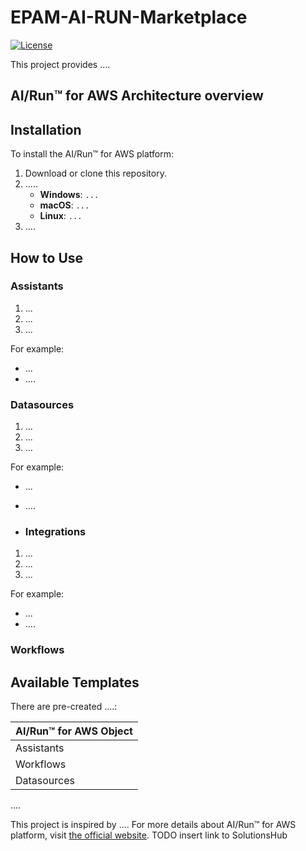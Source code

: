 # EPAM-AI-RUN-Marketplace
[![License](https://img.shields.io/badge/License-Apache_2.0-blue.svg)](https://opensource.org/licenses/Apache-2.0)

This project provides ....
## AI/Run™ for AWS Architecture overview 


## Installation

To install the AI/Run™ for AWS platform:

1. Download or clone this repository.
2. .....
   - **Windows**: `...`
   - **macOS**: `...`
   - **Linux**: `...`
3. ....

## How to Use
### Assistants

1. ...
2. ...
3. ...

For example:
- ...
- ....
### Datasources

1. ...
2. ...
3. ...

For example:
- ...
- ....

- ### Integrations

1. ...
2. ...
3. ...

For example:
- ...
- ....
### Workflows

## Available Templates

There are pre-created ....:

|AI/Run™ for AWS Object |
|-----------------------|
| Assistants            |
| Workflows             |
| Datasources           |

....



This project is inspired by .... For more details about AI/Run™ for AWS platform, visit  [the official website](https://leap.epam.com/assistants/codemie?page=1&selected=1544). TODO insert link to SolutionsHub
